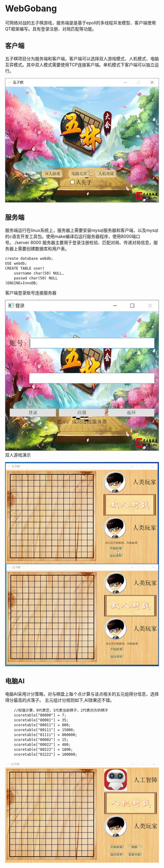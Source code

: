 # WebGobang
可网络对战的五子棋游戏，服务端是是基于epoll的多线程并发模型、客户端使用QT框架编写。具有登录注册、对局匹配等功能。
## 客户端
五子棋项目分为服务端和客户端，客户端可以选择双人游戏模式、人机模式、电脑互弈模式。其中双人模式需要使用TCP连接客户端。单机模式下客户端可以独立运行。

![界面](img/img1.jpg)

## 服务端
服务端运行在linux系统上，服务器上需要安装mysql服务器和客户端，以及mysql的c语言开发工具包。使用make编译后运行服务器程序，使用8000端口号。./server 8000
服务器主要用于登录注册检验、匹配对局、传递对局信息，服务器上需要创建数据库和用户表。
```
create database webdb;
USE webdb;
CREATE TABLE user(
    username char(50) NULL,
    passwd char(50) NULL
)ENGINE=InnoDB;
```
客户端登录账号连接服务器

![登录](img/img3.jpg)
双人游戏演示

![双人游戏](img/playvsplay.gif)

## 电脑AI
电脑AI采用计分策略，对与棋盘上每个点计算与该点相关的五元组得分信息，选择得分最高的点落子。
五元组计分规则如下,AI效果还不错。
```
    //权值计算，0代表空，1代表当前棋子，2代表对方的棋子
    scoretable["00000"] = 7;
    scoretable["00001"] = 35;
    scoretable["00011"] = 800;
    scoretable["00111"] = 15000;
    scoretable["01111"] = 800000;
    scoretable["00002"] = 15;
    scoretable["00022"] = 400;
    scoretable["00222"] = 1800;
    scoretable["02222"] = 100000;
```
![AI](img/playvsai.gif)



